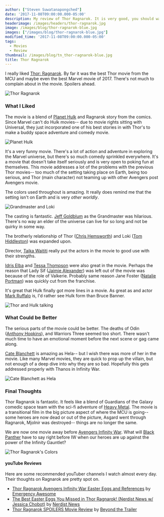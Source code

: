 ```yaml
---
author: ["Steven Suwatanapongched"]
date: '2017-11-08T09:00:00.000-05:00'
description: My review of Thor Ragnarok. It is very good, you should watch it!
headerimage: /images/headers/thor-ragnarok.jpg
image: /images/blog/thor-ragnarok-blue.jpg
images: ["/images/blog/thor-ragnarok-blue.jpg"]
modified_time: '2017-11-08T09:00:00.000-05:00'
tags:
  - Movies
  - Review
thumbnail: /images/blog/tn_thor-ragnarok-blue.jpg
title: Thor Ragnarok
---
```



I really liked [Thor: Ragnarok](http://www.imdb.com/title/tt3501632/). By far it was the best Thor movie from the MCU and maybe even the best Marvel movie of 2017. There's not much to complain about in the movie. Spoilers ahead.

![Thor Ragnarok](/images/blog/thor-ragnarok-blue.jpg)

### What I Liked

The movie is a blend of [Planet Hulk](http://amzn.to/2yF7Qtd) and Ragnarok story from the comics. Since Marvel can't do Hulk movies-- due to movie rights sitting with Universal, they just incorporated one of his best stories in with Thor's to make a buddy space adventure and comedy movie.

![Planet Hulk](/images/blog/planet-hulk.jpg)

It's a very funny movie. There's a lot of action and adventure in exploring the Marvel universe, but there's so much comedy sprinkled everywhere. It's a movie that doesn't take itself seriously and is very open to poking fun at themselves. This movie addresses a lot of the problems with the previous Thor movies-- too much of the setting taking place on Earth, being too serious, and Thor (main character) not teaming up with other Avengers post Avengers movie.

The colors used throughout is amazing. It really does remind me that the setting isn't on Earth and is very *other worldly*.

![Grandmaster and Loki](/images/blog/grandmaster-loki.jpg)

The casting is fantastic. [Jeff Goldblum](http://www.imdb.com/name/nm0000156/) as the Grandmaster was hilarious. There's no way an elder of the universe can live for so long and not be quirky in some way.

The brotherly relationship of Thor ([Chris Hemsworth](http://www.imdb.com/name/nm1165110/)) and Loki ([Tom Hiddleston](http://www.imdb.com/name/nm1089991/)) was expanded upon.

Director, [Taika Waititi](http://www.imdb.com/name/nm0169806/) really put the actors in the movie to good use with their strengths.

[Idris Elba](http://www.imdb.com/name/nm0252961/) and [Tessa Thompson](http://www.imdb.com/name/nm1935086/) were also great in the movie. Perhaps the reason that Lady Sif ([Jaimie Alexander](http://www.imdb.com/name/nm1526352/)) was left out of the movie was because of the role of Valkerie. Probably same reason Jane Foster ([Natalie Portman](http://www.imdb.com/name/nm0000204/)) was quickly cut from the franchise.

It's great that Hulk finally got more lines in a movie. As great as and actor [Mark Ruffalo](http://www.imdb.com/name/nm0749263/) is, I'd rather see Hulk form than Bruce Banner.

![Thor and Hulk talking](/images/blog/thor-ragnarok-hulk-talk.jpg)

### What Could be Better

The serious parts of the movie could be better. The deaths of Odin ([Anthony Hopkins](http://www.imdb.com/name/nm0000164/)), and Warriors Three seemed too short. There wasn't much time to have an emotional moment before the next scene or gag came along.

[Cate Blanchett](http://www.imdb.com/name/nm0000949/) is amazing as Hela-- but I wish there was more of her in the movie. Like many Marvel movies, they are quick to prop up the villain, but not enough of a deep dive into why they are so bad. Hopefully this gets addressed properly with Thanos in Infinity War.

![Cate Blanchett as Hela](/images/blog/thor-ragnarok-hela-purple.jpg)

### Final Thoughts

Thor Ragnarok is fantastic. It feels like a blend of Guardians of the Galaxy comedic space team with the sci-fi adventure of [Heavy Metal](https://en.wikipedia.org/wiki/Heavy_Metal_(film)). The movie is a transitional film in the big picture aspect of where the MCU is going-- some heroes are now dead or out of the picture, Asgard went through Ragnarok, Mjolnir was destroyed-- things are no longer the same.

We are now one movie away before [Avengers Infinity War](http://www.imdb.com/title/tt4154756/). What will [Black Panther](http://www.imdb.com/title/tt1825683/) have to say right before IW when our heroes are up against the power of the Infinity Gauntlet?

![Thor Ragnarok's Colors](/images/blog/thor-ragnarok-colorful.jpg)

#### youTube Reviews

Here are some recommended youTuber channels I watch almost every day. Their thoughts on Ragnarok are pretty spot on.

* [Thor Ragnarok Avengers Infinity War Easter Eggs and References](https://www.youtube.com/watch?v=m8DuHrH3g3c) by [Emergency Awesome](https://www.youtube.com/user/emergencyawesome)
* [The Best Easter Eggs You Missed in Thor Ragnarok! (Nerdist News w/ Jessica Chobot)](https://www.youtube.com/watch?v=DSsHTUdmUT4) by [Nerdist News](https://www.youtube.com/user/Nerdist)
* [Thor Ragnarok SPOILERS Movie Review](https://www.youtube.com/watch?v=b-GJJpyFc-M) by [Beyond the Trailer](https://www.youtube.com/user/BeyondTheTrailer)